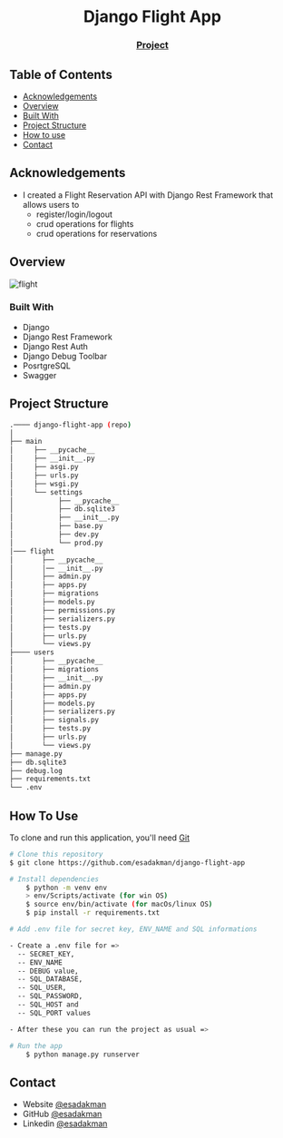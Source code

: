 <!-- Please update value in the {}  -->

<h1 align="center">Django Flight App</h1>

<div align="center">
  <h3> 
    <a href="https://github.com/esadakman/django-flight-app">
      Project
    </a> 
  </h3>
</div>

<!-- TABLE OF CONTENTS -->

## Table of Contents

- [Acknowledgements](#acknowledgements)
- [Overview](#overview)
- [Built With](#built-with)
- [Project Structure](#project-structure)
- [How to use](#how-to-use)
- [Contact](#contact)


## Acknowledgements

- I created a Flight Reservation API with Django Rest Framework that allows users to
    - register/login/logout
    - crud operations for flights
    - crud operations for reservations

<!-- OVERVIEW -->
## Overview

![flight](https://user-images.githubusercontent.com/98649983/193425444-38f82341-9bd8-4981-ac5a-fb35e07dd4e6.gif)


### Built With

<!-- This section should list any major frameworks that you built your project using. Here are a few examples.-->

- Django
- Django Rest Framework
- Django Rest Auth
- Django Debug Toolbar
- PosrtgreSQL
- Swagger

## Project Structure

```bash
.──── django-flight-app (repo)
│
├── main
│     ├── __pycache__ 
│     ├── __init__.py 
│     ├── asgi.py
│     ├── urls.py
│     ├── wsgi.py
│     └── settings
│           ├── __pycache__
│           ├── db.sqlite3
│           ├── __init__.py 
│           ├── base.py
│           ├── dev.py 
│           └── prod.py
│─── flight
│       ├── __pycache__
│       │── __init__.py
│       ├── admin.py
│       ├── apps.py
│       ├── migrations
│       ├── models.py 
│       ├── permissions.py 
│       ├── serializers.py 
│       ├── tests.py
│       ├── urls.py
│       └── views.py
├──── users
│       ├── __pycache__
│       ├── migrations
│       ├── __init__.py
│       ├── admin.py
│       ├── apps.py
│       ├── models.py
│       ├── serializers.py
│       ├── signals.py 
│       ├── tests.py
│       ├── urls.py
│       └── views.py 
├── manage.py
├── db.sqlite3
├── debug.log
├── requirements.txt
└── .env

```

## How To Use 

To clone and run this application, you'll need [Git](https://git-scm.com)

```bash
# Clone this repository
$ git clone https://github.com/esadakman/django-flight-app 

# Install dependencies
    $ python -m venv env
    > env/Scripts/activate (for win OS)
    $ source env/bin/activate (for macOs/linux OS)
    $ pip install -r requirements.txt 

# Add .env file for secret key, ENV_NAME and SQL informations 

- Create a .env file for =>
  -- SECRET_KEY,
  -- ENV_NAME  
  -- DEBUG value, 
  -- SQL_DATABASE,
  -- SQL_USER,
  -- SQL_PASSWORD,
  -- SQL_HOST and
  -- SQL_PORT values

- After these you can run the project as usual => 

# Run the app
    $ python manage.py runserver
```

## Contact

- Website [@esadakman](https://esadakman.github.io/)
- GitHub [@esadakman](https://github.com/esadakman)
- Linkedin [@esadakman](https://www.linkedin.com/in/esadakman/)